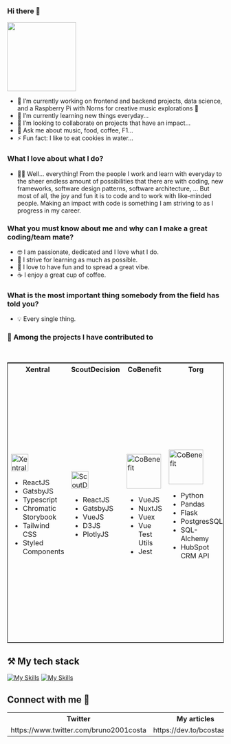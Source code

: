 ### Hi there 👋

<img style="height: 160px" src="https://media.tenor.com/O9cMdj1wkgAAAAAC/mickey-mouse-wave.gif" />

- 🔭 I’m currently working on frontend and backend projects, data science, and a Raspberry Pi with Norns for creative music explorations 🔮
- 🌱 I’m currently learning new things everyday...
- 👯 I’m looking to collaborate on projects that have an impact...
- 💬 Ask me about music, food, coffee, F1...
- ⚡ Fun fact: I like to eat cookies in water...

### What I love about what I do?

- 👨‍💻 Well... everything! From the people I work and learn with everyday to the sheer endless amount of possibilities that there are with coding, new frameworks, software design patterns, software architecture, ... But most of all, the joy and fun it is to code and to work with like-minded people. Making an impact with code is something I am striving to as I progress in my career. 

### What you must know about me and why can I make a great coding/team mate?

- 🤓 I am passionate, dedicated and I love what I do.
- 🥳 I strive for learning as much as possible.
- 🍕 I love to have fun and to spread a great vibe.
- ☕️ I enjoy a great cup of coffee. 

### What is the most important thing somebody from the field has told you?

- 💡 Every single thing.

### 🫳 Among the projects I have contributed to

<br />
<table style="border: 1px solid black;">
  <tr>
    <th>Xentral</th>
    <th>ScoutDecision</th>
    <th>CoBenefit</th>
    <th>Torg</th>
    <th>RUNWAY36</th>
  </tr>
  <tr>
    <td>
      <a href="https://xentral.com/">
        <img style="height: 40px" src="https://xentral.com/_nuxt/img/logo-desktop.be37394.png" alt="Xentral"/>
      </a>
      <div>
        <ul>
          <li>ReactJS</li>
          <li>GatsbyJS</li>
          <li>Typescript</li>
          <li>Chromatic Storybook</li>
          <li>Tailwind CSS</li>
          <li>Styled Components</li>
        </ul>
      </div>
    </td>
    <td>
      <a href="https://www.scoutdecision.com/">
        <img style="height: 40px; width: 40px" src="https://www.scoutdecision.com/static/assets/images/sd-optimized.png" alt="ScoutDecision"/>
      </a>
      <div>
        <ul>
          <li>ReactJS</li>
          <li>GatsbyJS</li>
          <li>VueJS</li>
          <li>D3JS</li>
          <li>PlotlyJS</li>
        </ul>
      </div>
    </td>
    <td>
      <a href="https://cobenefit.co/">
        <img style="height: 80px; width: 80px" src="https://cobenefit.co/graphics/CoBenefit_logo.svg" alt="CoBenefit"/>
      </a>
      <div>
        <ul>
          <li>VueJS</li>
          <li>NuxtJS</li>
          <li>Vuex</li>
          <li>Vue Test Utils</li>
          <li>Jest</li>
        </ul>
      </div>
    </td>
    <td>
      <a href="https://usetorg.com/">
        <img style="height: 80px; width: 80px" src="https://cdn.join.com/63090904a171e20008ec4cb5/torg-gmb-h-logo-xl.png" alt="CoBenefit"/>
      </a>
      <div>
        <ul>
          <li>Python</li>
          <li>Pandas</li>
          <li>Flask</li>
          <li>PostgresSQL</li>
          <li>SQL-Alchemy</li>
          <li>HubSpot CRM API</li>
        </ul>
      </div>
    </td>
    <td>
      <a href="https://runway36.de/">
        <img style="height: 80px; width: 80px" src="https://runway36.de/hubfs/raw_assets/public/Runway36_CTA9/images/branding.svg" alt="CoBenefit"/>
      </a>
      <div>
        <ul>
          <li>Python</li>
          <li>Pandas</li>
          <li>Flask</li>
          <li>Supabase</li>
          <li>PostgresSQL</li>
          <li>SQL-Alchemy</li>
          <li>HubSpot CRM API</li>
          <li>AWS</li>
          <li>MySQL</li>
          <li>PHP</li>
          <li>Sage xRM</li>
          <li>Vue 3</li>
          <li>Quasar</li>
          <li>TypeScript</li>
          <li>GraphQL</li>
          <li>Tailwind CSS</li>
          <li>Flowbite-Vue</li>
          <li>Vitest</li>
          <li>Vue Test Utils</li>
          <li>pnpm</li>
        </ul>
      </div>
    </td>
  </tr>
</table>

## ⚒️ My tech stack

[![My Skills](https://skills.thijs.gg/icons?i=js,html,css,react,vue,nuxt,ruby,nodejs,tailwind,ts,py,fastapi,flask,java,php,c#&theme=light)](https://skills.thijs.gg)
[![My Skills](https://skills.thijs.gg/icons?i=jest,d3,gatsby,git,gql,webpack,jquery,powershell,angular,bash,styledcomponents,postman,lua,kubernetes,docker,aws,ableton,mysql,postgres,mongodb&theme=light)](https://skills.thijs.gg)

## Connect with me 📲

<table>
  <tr>
    <th>Twitter</th>
    <th>My articles</th>
    <th>Open Source - Python</th>
    <th>Open Source - npm</th>
  </tr>
  <tr>
    <td>
https://www.twitter.com/bruno2001costa
    </td> 
    <td>
https://dev.to/bcostaaa01
    </td>
    <td>
https://pypi.org/project/hubmigrate/
    </td>
    <td>
https://www.npmjs.com/~bcostaaa01
    </td>
  </tr>
</table>
